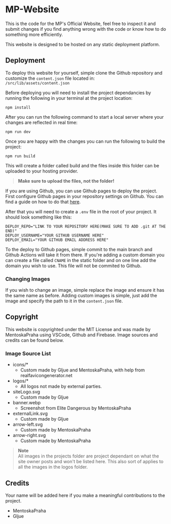 # MP-Website

This is the code for the MP's Official Website, feel free to inspect it and submit changes if you find anything wrong with the code or know how to do something more efficiently.

This website is designed to be hosted on any static deployment platform.

## Deployment

To deploy this website for yourself, simple clone the Github repository and customize the `content.json` file located in:  
`/src/lib/assets/content.json`

Before deploying you will need to install the project dependancies by running the following in your terminal at the project location:

```shh
npm install
```

After you can run the following command to start a local server where your changes are reflected in real time:

```shh
npm run dev
```

Once you are happy with the changes you can run the following to build the project:

```shh
npm run build
```

This will create a folder called build and the files inside this folder can be uploaded to your hosting provider.

> **Make sure to upload the files, not the folder!**

If you are using Github, you can use Github pages to deploy the project. First configure Github pages in your repository settings on Github. You can find a guide on how to do that [here](https://docs.github.com/en/pages).

After that you will need to create a `.env` file in the root of your project. It should look something like this:

```.env
DEPLOY_REPO="LINK TO YOUR REPOSITORY HERE(MAKE SURE TO ADD .git AT THE END)"
DEPLOY_USERNAME="YOUR GITHUB USERNAME HERE"
DEPLOY_EMAIL="YOUR GITHUB EMAIL ADDRESS HERE"
```

To the deploy to Github pages, simple commit to the main branch and Github Actions will take it from there. If you're adding a custom domain you can create a file called `CNAME` in the static folder and on one line add the domain you wish to use. This file will not be commited to Github.

### Changing Images

If you wish to change an image, simple replace the image and ensure it has the same name as before. Adding custom images is simple, just add the image and specify the path to it in the `content.json` file.

## Copyright

This website is copyrighted under the MIT License and was made by MentoskaPraha using VSCode, Github and Firebase. Image sources and credits can be found below.

### Image Source List

-   icons/\*
    -   Custom made by Gljue and MentoskaPraha, with help from realfavicongenerator.net
-   logos/\*
    -   All logos not made by external parties.
-   siteLogo.svg
    -   Custom made by Gljue
-   banner.webp
    -   Screenshot from Elite Dangerous by MentoskaPraha
-   externalLink.svg
    -   Custom made by Gljue
-   arrow-left.svg
    -   Custom made by MentoskaPraha
-   arrow-right.svg
    -   Custom made by MentoskaPraha

> **Note**  
> All images in the projects folder are project dependant on what the site owner posts and won't be listed here. This also sort of applies to all the images in the logos folder.

## Credits

Your name will be added here if you make a meaningful contributions to the project.

-   MentoskaPraha
-   Gljue
